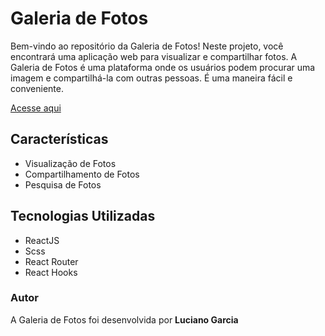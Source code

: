 # Galeria de Fotos
<p>
Bem-vindo ao repositório da Galeria de Fotos! Neste projeto, você encontrará uma aplicação web para visualizar e compartilhar fotos. A Galeria de Fotos é uma plataforma onde os usuários podem procurar uma imagem e compartilhá-la com outras pessoas. É uma maneira fácil e conveniente.
</p>
<a href="https://galeria-fotos-rose.vercel.app/">Acesse aqui</a>

## Características
- Visualização de Fotos
- Compartilhamento de Fotos
- Pesquisa de Fotos

## Tecnologias Utilizadas
- ReactJS
- Scss
- React Router
- React Hooks

### Autor
<span>A Galeria de Fotos foi desenvolvida por <b>Luciano Garcia</b></span>
